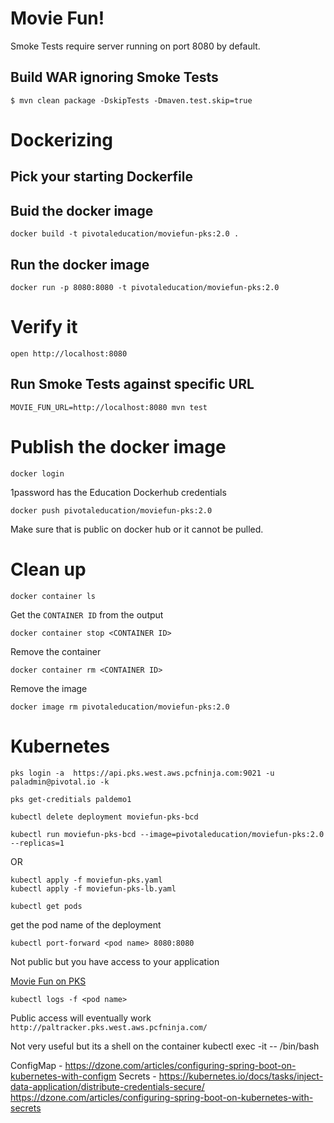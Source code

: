 # Movie Fun!

Smoke Tests require server running on port 8080 by default.

## Build WAR ignoring Smoke Tests

```
$ mvn clean package -DskipTests -Dmaven.test.skip=true
```

# Dockerizing

## Pick your starting Dockerfile

## Buid the docker image
```
docker build -t pivotaleducation/moviefun-pks:2.0 .
```

## Run the docker image
```
docker run -p 8080:8080 -t pivotaleducation/moviefun-pks:2.0
```

# Verify it
```
open http://localhost:8080
```

## Run Smoke Tests against specific URL

```
MOVIE_FUN_URL=http://localhost:8080 mvn test
```

# Publish the docker image
```
docker login
```
1password has the Education Dockerhub credentials

```
docker push pivotaleducation/moviefun-pks:2.0
```

Make sure that is public on docker hub or it cannot be pulled.

# Clean up
```
docker container ls
```

Get the `CONTAINER ID` from the output

```
docker container stop <CONTAINER ID>
```

Remove the container
```
docker container rm <CONTAINER ID>
```

Remove the image
```
docker image rm pivotaleducation/moviefun-pks:2.0
```

# Kubernetes
```
pks login -a  https://api.pks.west.aws.pcfninja.com:9021 -u paladmin@pivotal.io -k
```

```
pks get-creditials paldemo1
```

```
kubectl delete deployment moviefun-pks-bcd
```

```
kubectl run moviefun-pks-bcd --image=pivotaleducation/moviefun-pks:2.0 --replicas=1
```
OR
```
kubectl apply -f moviefun-pks.yaml
kubectl apply -f moviefun-pks-lb.yaml
```

```
kubectl get pods
```
get the pod name of the deployment

```
kubectl port-forward <pod name> 8080:8080
```
Not public but you have access to your application

[Movie Fun on PKS](http://localhost:8080/)

```
kubectl logs -f <pod name>
```

Public access will eventually work
`http://paltracker.pks.west.aws.pcfninja.com/`

Not very useful but its a shell on the container
kubectl exec -it <pod name> -- /bin/bash


ConfigMap - https://dzone.com/articles/configuring-spring-boot-on-kubernetes-with-configm
Secrets - https://kubernetes.io/docs/tasks/inject-data-application/distribute-credentials-secure/
https://dzone.com/articles/configuring-spring-boot-on-kubernetes-with-secrets
